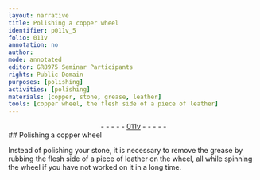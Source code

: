 ```yaml
---
layout: narrative
title: Polishing a copper wheel
identifier: p011v_5
folio: 011v
annotation: no
author:
mode: annotated
editor: GR8975 Seminar Participants
rights: Public Domain
purposes: [polishing]
activities: [polishing]
materials: [copper, stone, grease, leather]
tools: [copper wheel, the flesh side of a piece of leather]
---
```


 <div class="folio" align="center">- - - - - <a href="http://gallica.bnf.fr/ark:/12148/btv1b10500001g/f28.image" target="_blank">011v</a> - - - - - </div> 
## Polishing a <span class="tool"><span class="material">copper</span> wheel</span>

 
 <span class="activity"></span>  Instead of polishing your <span class="material">stone</span>, it is necessary to remove the <span class="material">grease</span> by rubbing <span class="tool"><span class="material_format">the flesh side of a piece of <span class="material">leather</span></span></span> on the wheel, all while spinning the wheel if you have not worked on it in a long time.
 